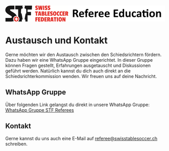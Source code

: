 ![img.png](img/img.png)

# Austausch und Kontakt

Gerne möchten wir den Austausch zwischen den Schiedsrichtern fördern. Dazu haben wir eine WhatsApp Gruppe eingerichtet. In dieser Gruppe können Fragen gestellt, Erfahrungen ausgetauscht und Diskussionen geführt werden.
Natürlich kannst du dich auch direkt an die Schiedsrichterkommission wenden. Wir freuen uns auf deine Nachricht.

## WhatsApp Gruppe
Über folgenden Link gelangst du direkt in unsere WhatsApp Gruppe: [WhatsApp Gruppe STF Referees](https://chat.whatsapp.com/LjUf59AVad2A1UAbWg66tF)


## Kontakt
Gerne kannst du uns auch eine E-Mail auf referee@swisstablesoccer.ch schreiben.
